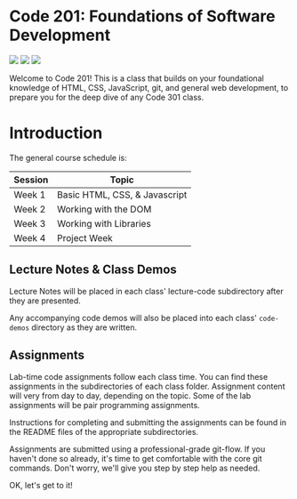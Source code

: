 # Code 201: Foundations of Software Development

[![](https://img.shields.io/badge/YouTube-201d22-red.svg)](https://www.youtube.com/playlist?list=PLM1HIxGbu_izqTJbCEsWGF7-yd-uoDZRZ)
[![](https://img.shields.io/badge/canvas-201d22-blue.svg)](https://canvas.instructure.com/courses/1152889)
[![](https://img.shields.io/badge/slack-201d22-orange.svg)](https://codefellows.slack.com/messages/C504DFG3B/)


Welcome to Code 201! This is a class that builds on your foundational knowledge of HTML, CSS, JavaScript, git, and general web development, to prepare you for the deep dive of any Code 301 class.

# Introduction

The general course schedule is:

Session  | Topic
-----------|---------------
Week 1     | Basic HTML, CSS, & Javascript
Week 2     | Working with the DOM
Week 3     | Working with Libraries
Week 4     | Project Week

## Lecture Notes & Class Demos

Lecture Notes will be placed in each class' lecture-code subdirectory after they are presented.  

Any accompanying code demos will also be placed into each class' `code-demos` directory as they are written.

## Assignments

Lab-time code assignments follow each class time. You can find these assignments in the subdirectories of each class folder. Assignment content will very from day to day, depending on the topic. Some of the lab assignments will be pair programming assignments.

Instructions for completing and submitting the assignments can be found in the README files of the appropriate subdirectories.

Assignments are submitted using a professional-grade git-flow. If you haven't done so already, it's time to get comfortable with the core git commands. Don't worry, we'll give you step by step help as needed.

OK, let's get to it!
